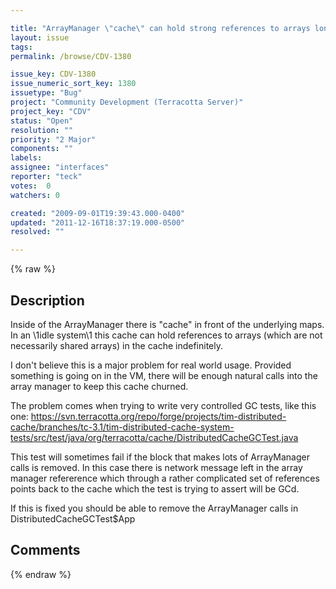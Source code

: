 ```yaml
---

title: "ArrayManager \"cache\" can hold strong references to arrays longer than expected (preventing GC)"
layout: issue
tags: 
permalink: /browse/CDV-1380

issue_key: CDV-1380
issue_numeric_sort_key: 1380
issuetype: "Bug"
project: "Community Development (Terracotta Server)"
project_key: "CDV"
status: "Open"
resolution: ""
priority: "2 Major"
components: ""
labels: 
assignee: "interfaces"
reporter: "teck"
votes:  0
watchers: 0

created: "2009-09-01T19:39:43.000-0400"
updated: "2011-12-16T18:37:19.000-0500"
resolved: ""

---
```




{% raw %}



## Description

<div markdown="1" class="description">

Inside of the ArrayManager there is "cache" in front of the underlying maps. In an \1idle system\1 this cache can hold references to arrays (which are not necessarily shared arrays) in the cache indefinitely. 

I don't believe this is a major problem for real world usage. Provided something is going on in the VM, there will be enough natural calls into the array manager to keep this cache churned. 

The problem comes when trying to write very controlled GC tests, like this one:
https://svn.terracotta.org/repo/forge/projects/tim-distributed-cache/branches/tc-3.1/tim-distributed-cache-system-tests/src/test/java/org/terracotta/cache/DistributedCacheGCTest.java

This test will sometimes fail if the block that makes lots of ArrayManager calls is removed. In this case there is network message left in the array manager refererence which through a rather complicated set of references points back to the cache which the test is trying to assert will be GCd. 

If this is fixed you should be able to remove the ArrayManager calls in DistributedCacheGCTest$App





</div>

## Comments



{% endraw %}
